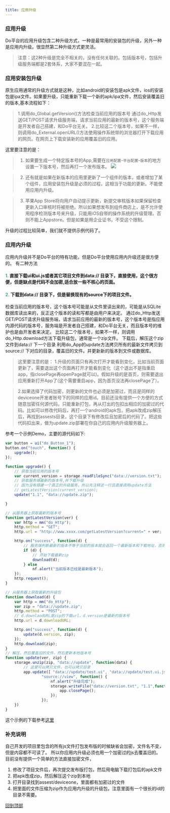 ```yaml
---
title: 应用升级
---
```

### 应用升级

Do平台的应用升级包含二种升级方式，一种是最常用的安装包的升级，另外一种是应用内升级。很显然第二种升级方式更灵活。
>注意：这2种升级是完全不相关的，没有任何关联的。包括版本号，包括升级服务端都是2套体系，大家不要混在一起。

### 应用安装包升级
原生应用通常的升级方式就是这种，比如android的安装包是apk文件，ios的安装包是ipa文件。如果要升级，只能重新下载一个新的apk/ipa文件，然后安装覆盖旧的版本,基本流程如下：

> 1.调用do_Global.getVersion()方法检查当前应用的版本号
通过do_Http发送GET/POST请求升级服务端，请求当前应用的最新的版本号，这个服务端是开发者自己搭建，和Do平台无关。
> 2.比较这二个版本号，如果不一样，则调用do_External.openURL()方法使用操作系统带的浏览器打开下载应用的网页。在网页上下载安装新的应用覆盖旧的应用。

这里要注意的是：
 > 1. 如果要生成一个特定版本号的App,需要在`应用配置`-`平台配置`-`版本`的地方设置一下版本号，然后再打一个发布版本。
 ![](../../images/yysj001.png)

 > 2. 还有就是如果在新版本的应用里更新了一个组件的版本，或者增加了某个组件，应用安装包升级是必须的过程，这相当于功能的更新。不能使用应用内升级。

 > 3. 苹果App Store将向用户自动提示更新，新提交审核版本如果保留检查更新入口审核时将被拒绝。所以如果想发布到组件商店上，是不允许使用程序检测版本号来升级，只能用iOS自带的操作系统的升级管理。否则不能上Appstore。但是如果是用企业证书，不受这个限制。

升级的过程比较简单，我们就不提供示例代码了。

### 应用内升级
应用内升级并不是Do平台的特有功能，但是Do平台使用应用内升级还是很方便的。
有二种方法
#### <font color ='#40A977'>**1.**</font> 直接下载ui和ui.js或者其它项目文件到data:// 目录下，直接使用，这个很方便，但是缺点是代码不会加密,适合放一些不核心的页面。

#### <font color ='#40A977'>**2.**</font> 下载到data:// 目录下，但是替换现有的source下的项目文件。


检查当前应用的版本号，这个版本号可能是从文件里读出来的，可能是从SQLite数据库读出来的，反正这个版本的读和写都是由用户来决定。
通过do_Http发送GET/POST请求升级服务端，请求当前应用的最新的版本号，这个版本号是指应用内源代码的版本号，服务端是开发者自己搭建，和Do平台无关，而且版本号的维护也是由开发者来决定。
比较这二个版本号，如果不一样，则调用do_Http.download方法下载升级包，通常是一个zip文件。
下载后，解压这个zip文件到data:// 下一个目录
利用do_App的update方法拷贝所有的最新文件拷贝到source:// 下对应的目录，覆盖旧的文件。并更新新的版本到文件或数据库。

>这里要注意的是：
> 1.升级的页面只有再次打开才能看到变化，比如当前页面更新了，需要退出这个页面再打开才能看到变化（这个退出不是指重启app，指closePage再openPage就可以)。假如升级的是首页，则需要退出应用重新打开App了(这个需要重启app，因为首页没法再closePage了）。

> 2.如果选择了代码加密，则更新的文件也必须是加密过，而且是同样的deviceone开发者账号下的同样的应用id。目前还没有提供一个方便的方式随意加密任何源代码，只能重新打包，再从打出的包扣出相应的加密过的代码。比如可以修改代码后，再打一个android的apk包，把apk改成zip解压后，再找到assests目录，这个目录下有修改后且加密后的代码了。把这些代码扣出来，做为update.zip部署在你自己的应用内升级服务器上。

参考一个示例Demo，主要的源代码如下:
``` javascript
var button = ui("do_Button_1");
button.on("touch", function() {
	upgrade();
});

function upgrade() {
	// 获取当前应用的版本号
	var current_version = storage.readFileSync("data://version.txt");
	// 获取服务端最新的版本号,并下载升级
	// 因为没有搭建一个真正的升级服务，所以先注释这一行且直接调用update方法
	// getLatestVersion(current_version);
	update("1.1", "data://update.zip");

}

// 从服务器上获取最新的版本号
function getLatestVersion(ver) {
	var http = mm("do_Http");
	http.method = "GET";
	http.url = "http://www.xxxx.com/getLatestVersion?current=" + ver;

	http.on("success", function(d) {
		// 服务端判断最新的版本不等于当前的版本就会返回一个最新版本和下载地址，否则返回空
		if (d) {
			// 开始下载最新zip
			download(d);
		} else
			nf.alert("当前版本已经是最新版本");
	});
	http.request();
}

// 从服务器上获取最新的升级包
function download(d) {
	var http = mm("do_Http");
	var zip = "data://update.zip";
	http.method = "POST";
	// d.downlaodURL是zip的下载url，d.version是最新的版本号
	http.url = d.downloadURL;

	http.on("success", function(d) {
		update(d.version, zip);
	});
	http.download(zip);
}
// 解压，然后覆盖旧的文件，然后更新本地版本号
function update(ver, zip) {
	storage.unzip(zip, "data://update", function(data) {
		// 这里可以拷贝文件，也可以拷贝目录
		app.update([ "data://update/test.ui", "data://update/test.ui.js" ],
				"source://view", function() {
					nf.alert("升级完成");
					storage.writeFile("data://version.txt", "1.1",function(){
						app.closePage();
					});
				});
	})
}
```
这个示例的下载参考[这里](http://doc.deviceone.net/web/doc/code4do/inner_upgrade.htm)


### 补充说明

自己开发的项目里包含的所有js文件打包发布版的时候缺省会加密，文件名不变，但是内容都不可读了。
所以你应用内升级必须也用一个加密过的js去覆盖旧的。目前没有提供一个简单的方法直接加密文件，

1. 修改了项目文件后，再次提交发布版打包，然后用电脑下载打包后的apk文件
2. 把apk改成zip，然后解压这个zip到本地
3. 打开目录找到assest/deviceone，里面都有加密过的文件
4. 把里面的文件压缩为zip作为应用内升级的升级包，注意里面有一个很长的id的目录不需要。

[回到顶部](#top)
